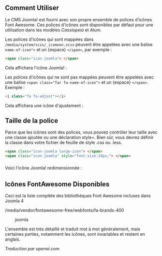 <!-- Filename: J4.x:Joomla_Standard_Font_Awesome_Fonts / Display title: Polices Font Awesome  -->

## Comment Utiliser

Le CMS Joomla! est fourni avec son propre ensemble de polices d’icônes Font Awesome. Ces polices d'icônes sont disponibles par défaut pour une utilisation dans les modèles *Cassiopeia* et *Atum*.

Les polices d'icônes qui sont mappées dans `/media/system/scss/_icomoon.scss` peuvent être appelées avec une balise `name-of-icon">` et un {espace} `</span>`, par exemple :

```html
<span class="icon-joomla"> </span>
```

Cela affichera l'icône Joomla! : <span class="icon-joomla">&nbsp;</span>

Les polices d'icônes qui ne sont pas mappées peuvent être appelées avec une balise `<span class="far fa-name-of-icon">` et un {espace} `</span>`. Exemple :

```php
<i class="fa fa-adjust"></i>
```

Cela affichera une icône d'ajustement : <i class="fa fa-adjust"></i>

## Taille de la police

Parce que les icônes sont des polices, vous pouvez contrôler leur taille avec une classe ajoutée ou une déclaration style=. Bien sûr, vous devrez définir la classe dans votre fichier de feuille de style .css ou .less.

```html
<span class="icon-joomla large-icon"> </span>
<span class="icon-joomla" style="font-size:24px;"> </span>
```

Voici l'icône Joomla! redimensionnée : <span class="icon-joomla" style="font-size:24px;">&nbsp;</span>

## Icônes FontAwesome Disponibles

Ceci est la liste complète des bibliothèques Font Awesome incluses dans
Joomla 4

/media/vendor/fontawesome-free/webfonts/fa-brands-400

<div class="row">
<div class="small-12 large-4 columns"><span class="icon-joomla">&nbsp;</span>&nbsp; joomla</div>
</div>

L'ensemble est très détaillé et traduit mot à mot généralement, mais certaines parties, notamment les icônes, sont invariables et restent en anglais.

*Traduction par openai.com*


